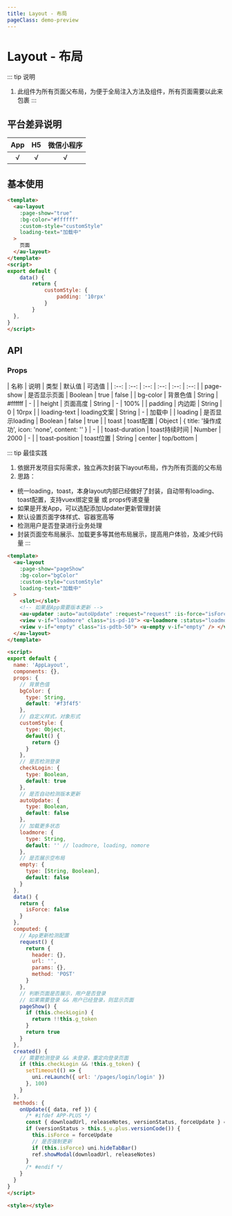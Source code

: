 ```yaml
---
title: Layout - 布局
pageClass: demo-preview
---
```


<demo-preview url="pages/components/layout"/>

# Layout - 布局

::: tip 说明
1. 此组件为所有页面父布局，为便于全局注入方法及组件，所有页面需要以此来包裹
:::

## 平台差异说明
|  App  |  H5   | 微信小程序 |
| :---: | :---: | :--------: |
|   √   |   √   |     √      |

## 基本使用

```html
<template>
  <au-layout
    :page-show="true"
    :bg-color="#ffffff"
    :custom-style="customStyle"
    loading-text="加载中"
  >
    页面
  </au-layout>
</template>
<script>
export default {
	data() {
		return {
			customStyle: {
				padding: '10rpx'
			}
		}
  },
}
</script>

```
## API
### Props
| 名称 | 说明 | 类型 | 默认值 | 可选值 |
| :--: | :--: | :--: | :--: | :--: | :--: |
| page-show | 是否显示页面 | Boolean |  true  | false  | 
| bg-color | 背景色值 | String |  #ffffff  | -  | 
| height | 页面高度 | String |  -  | 100%  |
| padding | 内边距 | String |  0  | 10rpx | 
| loading-text | loading文案 | String |  -  | 加载中  | 
| loading | 是否显示loading | Boolean |  false  | true  | 
| toast | toast配置 | Object |  { title: '操作成功', icon: 'none', content: '' }  | - | 
| toast-duration | toast持续时间 | Number |  2000  | -  | 
| toast-position | toast位置 |  String |  center  | top/bottom  | 

::: tip 最佳实践
1. 依据开发项目实际需求，独立再次封装下layout布局，作为所有页面的父布局
2. 思路：
* 统一loading，toast，本身layout内部已经做好了封装，自动带有loading、toast配置，支持vuex绑定变量 或 props传递变量
* 如果是开发App，可以选配添加Updater更新管理封装
* 默认设置页面字体样式、容器宽高等
* 检测用户是否登录进行业务处理
* 封装页面空布局展示、加载更多等其他布局展示，提高用户体验，及减少代码量
:::

```html
<template>
  <au-layout
    :page-show="pageShow"
    :bg-color="bgColor"
    :custom-style="customStyle"
    loading-text="加载中"
  >
    <slot></slot>
    <!-- 如果是App需要版本更新 -->
    <au-updater :auto="autoUpdate" :request="request" :is-force="isForce" @result="onUpdate" />
    <view v-if="loadmore" class="is-pd-10"> <u-loadmore :status="loadmore" /> </view>
    <view v-if="empty" class="is-pdtb-50"> <u-empty v-if="empty" /> </view>
  </au-layout>
</template>

<script>
export default {
  name: 'AppLayout',
  components: {},
  props: {
    // 背景色值
    bgColor: {
      type: String,
      default: '#f3f4f5'
    },
    // 自定义样式，对象形式
    customStyle: {
      type: Object,
      default() {
        return {}
      }
    },
    // 是否检测登录
    checkLogin: {
      type: Boolean,
      default: true
    },
    // 是否自动检测版本更新
    autoUpdate: {
      type: Boolean,
      default: false
    },
    // 加载更多状态
    loadmore: {
      type: String,
      default: '' // loadmore, loading, nomore
    },
    // 是否展示空布局
    empty: {
      type: [String, Boolean],
      default: false
    }
  },
  data() {
    return {
      isForce: false
    }
  },
  computed: {
    // App更新检测配置
    request() {
      return {
        header: {},
        url: '',
        params: {},
        method: 'POST'
      }
    },
    // 判断页面是否展示，用户是否登录
    // 如果需要登录 && 用户已经登录，则显示页面
    pageShow() {
      if (this.checkLogin) {
        return !!this.g_token
      }
      return true
    }
  },
  created() {
    // 需要检测登录 && 未登录，重定向登录页面
    if (this.checkLogin && !this.g_token) {
      setTimeout(() => {
        uni.reLaunch({ url: '/pages/login/login' })
      }, 100)
    }
  },
  methods: {
    onUpdate({ data, ref }) {
      /* #ifdef APP-PLUS */
      const { downloadUrl, releaseNotes, versionStatus, forceUpdate } = data.appVersions
      if (versionStatus > this.$_u.plus.versionCode()) {
        this.isForce = forceUpdate
        // 是否强制更新
        if (this.isForce) uni.hideTabBar()
        ref.showModal(downloadUrl, releaseNotes)
      }
      /* #endif */
    }
  }
}
</script>

<style></style>

```
